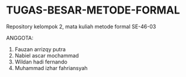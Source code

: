 # TUGAS-BESAR-METODE-FORMAL
Repository kelompok 2, mata kuliah metode formal SE-46-03

ANGGOTA:
1. Fauzan arrizqy putra
2. Nabiel ascar mochammad
3. Wildan hadi fernando
4. Muhammad izhar fahriansyah
